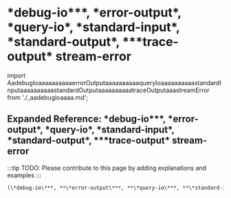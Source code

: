 # \*debug-io\***, **\*error-output\***, **\*query-io\***, **\*standard-input\***, **\*standard-output\***, **\*trace-output\* stream-error

import AadebugIoaaaaaaaaaaerrorOutputaaaaaaaaaaqueryIoaaaaaaaaaastandardInputaaaaaaaaaastandardOutputaaaaaaaaaatraceOutputaaastreamError from './_aadebugioaaaa.md';

<AadebugIoaaaaaaaaaaerrorOutputaaaaaaaaaaqueryIoaaaaaaaaaastandardInputaaaaaaaaaastandardOutputaaaaaaaaaatraceOutputaaastreamError />

## Expanded Reference: \*debug-io\***, **\*error-output\***, **\*query-io\***, **\*standard-input\***, **\*standard-output\***, **\*trace-output\* stream-error

:::tip
TODO: Please contribute to this page by adding explanations and examples
:::

```lisp
(\*debug-io\***, **\*error-output\***, **\*query-io\***, **\*standard-input\***, **\*standard-output\***, **\*trace-output\* stream-error )
```
